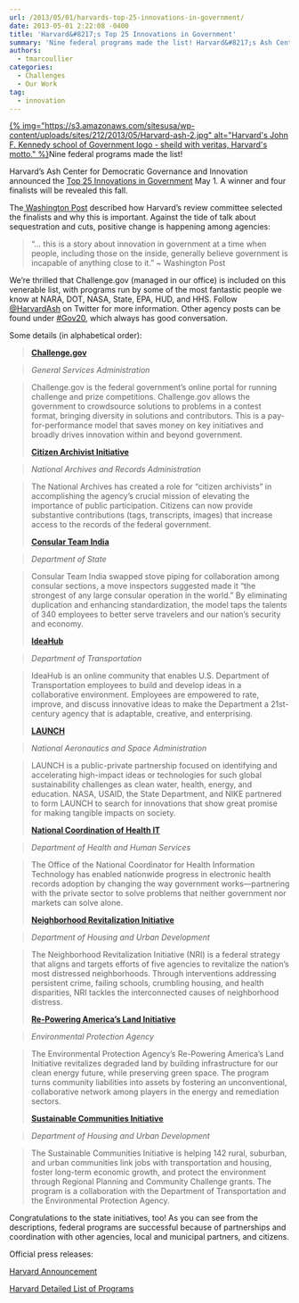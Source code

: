 ```yaml
---
url: /2013/05/01/harvards-top-25-innovations-in-government/
date: 2013-05-01 2:22:08 -0400
title: 'Harvard&#8217;s Top 25 Innovations in Government'
summary: 'Nine federal programs made the list! Harvard&#8217;s Ash Center for Democratic Governance and Innovation announced the Top 25 Innovations in Government May 1. A winner and four finalists will be revealed this fall. The&nbsp;Washington Post&nbsp;described how Harvard&#8217;s review committee'
authors:
  - tmarcoullier
categories:
  - Challenges
  - Our Work
tag:
  - innovation
---
```


[{% img="https://s3.amazonaws.com/sitesusa/wp-content/uploads/sites/212/2013/05/Harvard-ash-2.jpg" alt="Harvard's John F. Kennedy school of Government logo - sheild with veritas, Harvard's motto." %}](https://s3.amazonaws.com/sitesusa/wp-content/uploads/sites/212/2013/05/Harvard-ash-2.jpg)Nine federal programs made the list!

Harvard&#8217;s Ash Center for Democratic Governance and Innovation announced the <a title="harvard top 25 innovations in government" href="http://www.ash.harvard.edu/Home/News-Events/Press-Releases/Innovations/Top-25-Innovations-in-Government-Announced2/Top-25-Programs" target="_blank">Top 25 Innovations in Government</a> May 1. A winner and four finalists will be revealed this fall.

The<a title="washington post article harvard top 25 government innovations" href="http://www.washingtonpost.com/blogs/innovations/wp/2013/05/01/harvards-ash-center-announces-top-25-innovations-in-government/" target="_blank"> Washington Post</a> described how Harvard&#8217;s review committee selected the finalists and why this is important. Against the tide of talk about sequestration and cuts, positive change is happening among agencies:

> &#8220;&#8230; this is a story about innovation in government at a time when people, including those on the inside, generally believe government is incapable of anything close to it.&#8221; ~ Washington Post

We&#8217;re thrilled that Challenge.gov (managed in our office) is included on this venerable list, with programs run by some of the most fantastic people we know at NARA, DOT, NASA, State, EPA, HUD, and HHS. Follow [@HarvardAsh](https://twitter.com/HarvardAsh) on Twitter for more information. Other agency posts can be found under [#Gov20](https://twitter.com/search?f=realtime&q=%23Gov20), which always has good conversation.

Some details (in alphabetical order):

> **<a href="http://challenge.gov/" target="_blank">Challenge.gov</a>**
  
> _General Services Administration_
  
> Challenge.gov is the federal government’s online portal for running challenge and prize competitions. Challenge.gov allows the government to crowdsource solutions to problems in a contest format, bringing diversity in solutions and contributors. This is a pay-for-performance model that saves money on key initiatives and broadly drives innovation within and beyond government.
> 
> **<a href="http://www.archives.gov/citizen-archivist" target="_blank">Citizen Archivist Initiative</a>**
  
> _National Archives and Records Administration_
  
> The National Archives has created a role for “citizen archivists” in accomplishing the agency’s crucial mission of elevating the importance of public participation. Citizens can now provide substantive contributions (tags, transcripts, images) that increase access to the records of the federal government.
> 
> **<a href="http://newdelhi.usembassy.gov/cti.html" target="_blank">Consular Team India</a>**
  
> _Department of State_
  
> Consular Team India swapped stove piping for collaboration among consular sections, a move inspectors suggested made it “the strongest of any large consular operation in the world.” By eliminating duplication and enhancing standardization, the model taps the talents of 340 employees to better serve travelers and our nation’s security and economy.
> 
> **<a href="http://www.ideahub.dot.gov/" target="_blank">IdeaHub</a>**
  
> _Department of Transportation_
  
> IdeaHub is an online community that enables U.S. Department of Transportation employees to build and develop ideas in a collaborative environment. Employees are empowered to rate, improve, and discuss innovative ideas to make the Department a 21st-century agency that is adaptable, creative, and enterprising.
> 
> **<a href="http://www.launch.org/" target="_blank">LAUNCH</a>**
  
> _National Aeronautics and Space Administration_
  
> LAUNCH is a public-private partnership focused on identifying and accelerating high-impact ideas or technologies for such global sustainability challenges as clean water, health, energy, and education. NASA, USAID, the State Department, and NIKE partnered to form LAUNCH to search for innovations that show great promise for making tangible impacts on society.
> 
> [**National Coordination of Health IT**](http://www.healthit.gov "Office of the National Coordinator for Health Information Technology")
  
> _Department of Health and Human Services_
  
> The Office of the National Coordinator for Health Information Technology has enabled nationwide progress in electronic health records adoption by changing the way government works—partnering with the private sector to solve problems that neither government nor markets can solve alone.
> 
> **<a href="http://www.whitehouse.gov/administration/eop/oua/initiatives/neighborhood-revitalization" target="_blank">Neighborhood Revitalization Initiative</a>**
  
> _Department of Housing and Urban Development_
  
> The Neighborhood Revitalization Initiative (NRI) is a federal strategy that aligns and targets efforts of five agencies to revitalize the nation’s most distressed neighborhoods. Through interventions addressing persistent crime, failing schools, crumbling housing, and health disparities, NRI tackles the interconnected causes of neighborhood distress.
> 
> **<a href="http://www.epa.gov/renewableenergyland/index.htm" target="_blank">Re-Powering America’s Land Initiative</a>**
  
> _Environmental Protection Agency_
  
> The Environmental Protection Agency’s Re-Powering America’s Land Initiative revitalizes degraded land by building infrastructure for our clean energy future, while preserving green space. The program turns community liabilities into assets by fostering an unconventional, collaborative network among players in the energy and remediation sectors.
> 
> **<a href="http://portal.hud.gov/hudportal/HUD?src=/program_offices/sustainable_housing_communities" target="_blank">Sustainable Communities Initiative</a>**
  
> _Department of Housing and Urban Development_
  
> The Sustainable Communities Initiative is helping 142 rural, suburban, and urban communities link jobs with transportation and housing, foster long-term economic growth, and protect the environment through Regional Planning and Community Challenge grants. The program is a collaboration with the Department of Transportation and the Environmental Protection Agency.

Congratulations to the state initiatives, too! As you can see from the descriptions, federal programs are successful because of partnerships and coordination with other agencies, local and municipal partners, and citizens.

Official press releases:

<a title="harvard official press release " href="http://www.ash.harvard.edu/Home/News-Events/Press-Releases/Innovations/Top-25-Innovations-in-Government-Announced2" target="_blank">Harvard Announcement</a>

<a title="harvard top 25 list of programs" href="http://www.ash.harvard.edu/Home/News-Events/Press-Releases/Innovations/Top-25-Innovations-in-Government-Announced2/Top-25-Programs" target="_blank">Harvard Detailed List of Programs</a>
